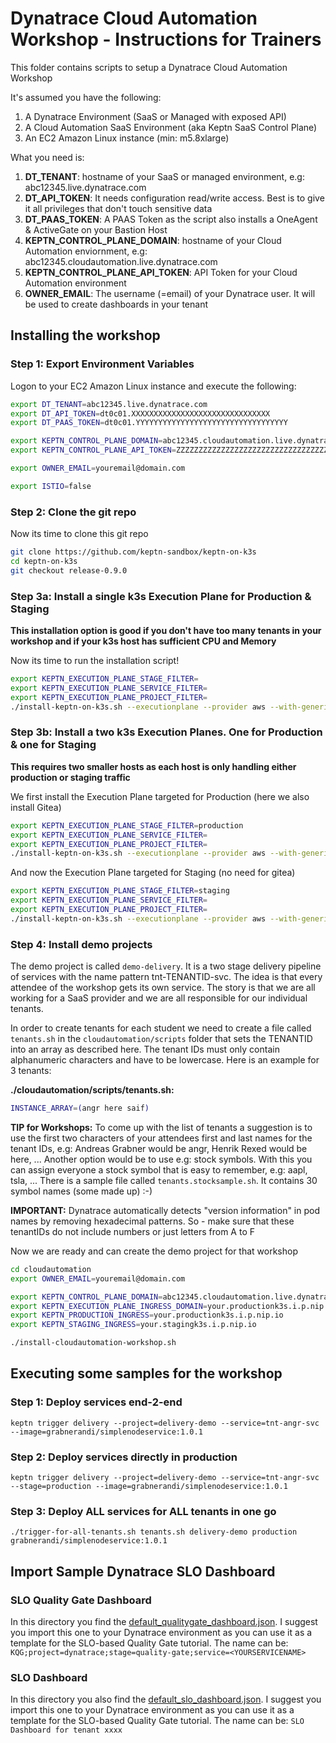 # Dynatrace Cloud Automation Workshop - Instructions for Trainers

This folder contains scripts to setup a Dynatrace Cloud Automation Workshop

It's assumed you have the following:
1. A Dynatrace Environment (SaaS or Managed with exposed API)
2. A Cloud Automation SaaS Environment (aka Keptn SaaS Control Plane)
3. An EC2 Amazon Linux instance (min: m5.8xlarge)

What you need is:
1. **DT_TENANT**: hostname of your SaaS or managed environment, e.g: abc12345.live.dynatrace.com
2. **DT_API_TOKEN**: It needs configuration read/write access. Best is to give it all privileges that don't touch sensitive data
3. **DT_PAAS_TOKEN**: A PAAS Token as the script also installs a OneAgent & ActiveGate on your Bastion Host
4. **KEPTN_CONTROL_PLANE_DOMAIN**: hostname of your Cloud Automation enviornment, e.g: abc12345.cloudautomation.live.dynatrace.com
5. **KEPTN_CONTROL_PLANE_API_TOKEN**: API Token for your Cloud Automation environment
6. **OWNER_EMAIL**: The username (=email) of your Dynatrace user. It will be used to create dashboards in your tenant

## Installing the workshop

### Step 1: Export Environment Variables

Logon to your EC2 Amazon Linux instance and execute the following:

```bash
export DT_TENANT=abc12345.live.dynatrace.com
export DT_API_TOKEN=dt0c01.XXXXXXXXXXXXXXXXXXXXXXXXXXXXXXX
export DT_PAAS_TOKEN=dt0c01.YYYYYYYYYYYYYYYYYYYYYYYYYYYYYYYYYY

export KEPTN_CONTROL_PLANE_DOMAIN=abc12345.cloudautomation.live.dynatrace.com
export KEPTN_CONTROL_PLANE_API_TOKEN=ZZZZZZZZZZZZZZZZZZZZZZZZZZZZZZZZZZZZZZZZZZZ

export OWNER_EMAIL=youremail@domain.com

export ISTIO=false
```

### Step 2: Clone the git repo

Now its time to clone this git repo
```bash
git clone https://github.com/keptn-sandbox/keptn-on-k3s
cd keptn-on-k3s
git checkout release-0.9.0
```

### Step 3a: Install a single k3s Execution Plane for Production & Staging

**This installation option is good if you don't have too many tenants in your workshop and if your k3s host has sufficient CPU and Memory**

Now its time to run the installation script!
```bash
export KEPTN_EXECUTION_PLANE_STAGE_FILTER=
export KEPTN_EXECUTION_PLANE_SERVICE_FILTER=
export KEPTN_EXECUTION_PLANE_PROJECT_FILTER=
./install-keptn-on-k3s.sh --executionplane --provider aws --with-genericexec --with-monaco --with-gitea --use-nip
```

### Step 3b: Install a two k3s Execution Planes. One for Production & one for Staging

**This requires two smaller hosts as each host is only handling either production or staging traffic**

We first install the Execution Plane targeted for Production (here we also install Gitea)
```bash
export KEPTN_EXECUTION_PLANE_STAGE_FILTER=production
export KEPTN_EXECUTION_PLANE_SERVICE_FILTER=
export KEPTN_EXECUTION_PLANE_PROJECT_FILTER=
./install-keptn-on-k3s.sh --executionplane --provider aws --with-genericexec --with-monaco --with-gitea --use-nip
```

And now the Execution Plane targeted for Staging (no need for gitea)
```bash
export KEPTN_EXECUTION_PLANE_STAGE_FILTER=staging
export KEPTN_EXECUTION_PLANE_SERVICE_FILTER=
export KEPTN_EXECUTION_PLANE_PROJECT_FILTER=
./install-keptn-on-k3s.sh --executionplane --provider aws --with-genericexec --with-monaco --use-nip
```


### Step 4: Install demo projects

The demo project is called `demo-delivery`. It is a two stage delivery pipeline of services with the name pattern tnt-TENANTID-svc.
The idea is that every attendee of the workshop gets its own service. The story is that we are all working for a SaaS provider and we are all responsible for our individual tenants.

In order to create tenants for each student we need to create a file called `tenants.sh` in the `cloudautomation/scripts` folder that sets the TENANTID into an array as described here. The tenant IDs must only contain alphanumeric characters and have to be lowercase. Here is an example for 3 tenants:

**./cloudautomation/scripts/tenants.sh:**
```sh
INSTANCE_ARRAY=(angr here saif)
```

**TIP for Workshops:** To come up with the list of tenants a suggestion is to use the first two characters of your attendees first and last names for the tenant IDs, e.g: Andreas Grabner would be angr, Henrik Rexed would be here, ... 
Another option would be to use e.g: stock symbols. With this you can assign everyone a stock symbol that is easy to remember, e.g: aapl, tsla, ... There is a sample file called `tenants.stocksample.sh`. It contains 30 symbol names (some made up) :-)

**IMPORTANT:** Dynatrace automatically detects "version information" in pod names by removing hexadecimal patterns. So - make sure that these tenantIDs do not include numbers or just letters from A to F


Now we are ready and can create the demo project for that workshop
```bash
cd cloudautomation
export OWNER_EMAIL=youremail@domain.com

export KEPTN_CONTROL_PLANE_DOMAIN=abc12345.cloudautomation.live.dynatrace.com
export KEPTN_EXECUTION_PLANE_INGRESS_DOMAIN=your.productionk3s.i.p.nip.io   (this is the production execution plane IP)
export KEPTN_PRODUCTION_INGRESS=your.productionk3s.i.p.nip.io
export KEPTN_STAGING_INGRESS=your.stagingk3s.i.p.nip.io

./install-cloudautomation-workshop.sh
```

## Executing some samples for the workshop

### Step 1: Deploy services end-2-end

```
keptn trigger delivery --project=delivery-demo --service=tnt-angr-svc --image=grabnerandi/simplenodeservice:1.0.1
```

### Step 2: Deploy services directly in production

```
keptn trigger delivery --project=delivery-demo --service=tnt-angr-svc --stage=production --image=grabnerandi/simplenodeservice:1.0.1
```

### Step 3: Deploy ALL services for ALL tenants in one go

```
./trigger-for-all-tenants.sh tenants.sh delivery-demo production grabnerandi/simplenodeservice:1.0.1
```

## Import Sample Dynatrace SLO Dashboard

### SLO Quality Gate Dashboard
In this directory you find the [default_qualitygate_dashboard.json](./scripts/default_qualitygate_dashboard.json). 
I suggest you import this one to your Dynatrace environment as you can use it as a template for the SLO-based Quality Gate tutorial.
The name can be: `KQG;project=dynatrace;stage=quality-gate;service=<YOURSERVICENAME>`

### SLO Dashboard
In this directory you also find the [default_slo_dashboard.json](./scripts/default_slo_dashboard.json). 
I suggest you import this one to your Dynatrace environment as you can use it as a template for the SLO-based Quality Gate tutorial.
The name can be: `SLO Dashboard for tenant xxxx`